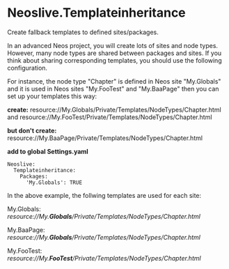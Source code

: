 # Neoslive.Templateinheritance

Create fallback templates to defined sites/packages.

 In an advanced Neos project, you will create lots of sites and node types. However, many node types are shared between packages and sites. If you think about sharing corresponding templates, you should use the following configuration.
 
 For instance, the node type "Chapter" is defined in Neos site "My.Globals" and it is used in Neos sites "My.FooTest" and  "My.BaaPage" then you can set up your templates this way:

**create:**
resource://My.Globals/Private/Templates/NodeTypes/Chapter.html
  and
resource://My.FooTest/Private/Templates/NodeTypes/Chapter.html  

**but don't create:**
resource://My.BaaPage/Private/Templates/NodeTypes/Chapter.html

**add to global Settings.yaml**

    Neoslive:
      Templateinheritance:
        Packages:
          'My.Globals': TRUE

In the above example, the follwing templates are used for each site:

My.Globals:
*resource://My.**Globals**/Private/Templates/NodeTypes/Chapter.html*

My.BaaPage:
*resource://My.**Globals**/Private/Templates/NodeTypes/Chapter.html*
 
 My.FooTest:
*resource://My.**FooTest**/Private/Templates/NodeTypes/Chapter.html*



